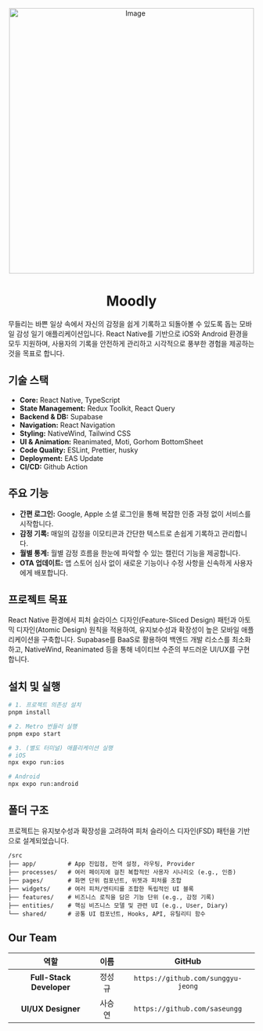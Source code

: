 <div align='center'>
 <img width="500" height="541" alt="Image" src="https://github.com/user-attachments/assets/8e9563bf-ee27-4b06-9f5f-ee02fe16b90c" />
 
 # Moodly
</div>

무들리는 바쁜 일상 속에서 자신의 감정을 쉽게 기록하고 되돌아볼 수 있도록 돕는 모바일 감성 일기 애플리케이션입니다. React Native를 기반으로 iOS와 Android 환경을 모두 지원하며, 사용자의 기록을 안전하게 관리하고 시각적으로 풍부한 경험을 제공하는 것을 목표로 합니다.

## 기술 스택

  * **Core:** React Native, TypeScript
  * **State Management:** Redux Toolkit, React Query
  * **Backend & DB:** Supabase
  * **Navigation:** React Navigation
  * **Styling:** NativeWind, Tailwind CSS
  * **UI & Animation:** Reanimated, Moti, Gorhom BottomSheet
  * **Code Quality:** ESLint, Prettier, husky
  * **Deployment:** EAS Update
  * **CI/CD:** Github Action

## 주요 기능

  * **간편 로그인:** Google, Apple 소셜 로그인을 통해 복잡한 인증 과정 없이 서비스를 시작합니다.
  * **감정 기록:** 매일의 감정을 이모티콘과 간단한 텍스트로 손쉽게 기록하고 관리합니다.
  * **월별 통계:** 월별 감정 흐름을 한눈에 파악할 수 있는 캘린더 기능을 제공합니다.
  * **OTA 업데이트:** 앱 스토어 심사 없이 새로운 기능이나 수정 사항을 신속하게 사용자에게 배포합니다.

## 프로젝트 목표

React Native 환경에서 피처 슬라이스 디자인(Feature-Sliced Design) 패턴과 아토믹 디자인(Atomic Design) 원칙을 적용하여, 유지보수성과 확장성이 높은 모바일 애플리케이션을 구축합니다. Supabase를 BaaS로 활용하여 백엔드 개발 리소스를 최소화하고, NativeWind, Reanimated 등을 통해 네이티브 수준의 부드러운 UI/UX를 구현합니다.

## 설치 및 실행

```bash
# 1. 프로젝트 의존성 설치
pnpm install

# 2. Metro 번들러 실행
pnpm expo start

# 3. (별도 터미널) 애플리케이션 실행
# iOS
npx expo run:ios

# Android
npx expo run:android
```

## 폴더 구조

프로젝트는 유지보수성과 확장성을 고려하여 피처 슬라이스 디자인(FSD) 패턴을 기반으로 설계되었습니다.

```plaintext
/src
├── app/         # App 진입점, 전역 설정, 라우팅, Provider
├── processes/   # 여러 페이지에 걸친 복합적인 사용자 시나리오 (e.g., 인증)
├── pages/       # 화면 단위 컴포넌트, 위젯과 피처를 조합
├── widgets/     # 여러 피처/엔티티를 조합한 독립적인 UI 블록
├── features/    # 비즈니스 로직을 담은 기능 단위 (e.g., 감정 기록)
├── entities/    # 핵심 비즈니스 모델 및 관련 UI (e.g., User, Diary)
└── shared/      # 공통 UI 컴포넌트, Hooks, API, 유틸리티 함수
```

## Our Team

| 역할 | 이름 | GitHub |
| :---: | :---: | :---: |
| **Full-Stack Developer** |정성규 | `https://github.com/sunggyu-jeong` |
| **UI/UX Designer** |사승연 | `https://github.com/saseungg` |
</div>

